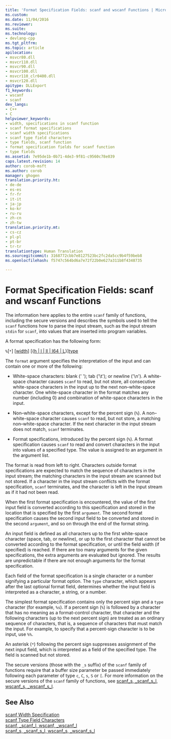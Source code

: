 ```yaml
---
title: 'Format Specification Fields: scanf and wscanf Functions | Microsoft Docs'
ms.custom: 
ms.date: 11/04/2016
ms.reviewer: 
ms.suite: 
ms.technology:
- devlang-cpp
ms.tgt_pltfrm: 
ms.topic: article
apilocation:
- msvcr80.dll
- msvcr110.dll
- msvcr90.dll
- msvcr100.dll
- msvcr110_clr0400.dll
- msvcr120.dll
apitype: DLLExport
f1_keywords:
- wscanf
- scanf
dev_langs:
- C++
- C
helpviewer_keywords:
- width, specifications in scanf function
- scanf format specifications
- scanf width specifications
- scanf type field characters
- type fields, scanf function
- format specification fields for scanf function
- type fields
ms.assetid: 7e95de1b-0b71-4de3-9f81-c9560c78e039
caps.latest.revision: 14
author: corob-msft
ms.author: corob
manager: ghogen
translation.priority.ht:
- de-de
- es-es
- fr-fr
- it-it
- ja-jp
- ko-kr
- ru-ru
- zh-cn
- zh-tw
translation.priority.mt:
- cs-cz
- pl-pl
- pt-br
- tr-tr
translationtype: Human Translation
ms.sourcegitcommit: 3168772cbb7e8127523bc2fc2da5cc9b4f59beb8
ms.openlocfilehash: f5747c564bd6a7e72f22b0e627a311b8f4348735

---
```

# Format Specification Fields: scanf and wscanf Functions
The information here applies to the entire `scanf` family of functions, including the secure versions and describes the symbols used to tell the `scanf` functions how to parse the input stream, such as the input stream `stdin` for `scanf`, into values that are inserted into program variables.  
  
 A format specification has the following form:  
  
 `%`[`*`] [[width](../c-runtime-library/scanf-width-specification.md)] [{[h &#124; l &#124; ll &#124; I64 &#124; L](../c-runtime-library/scanf-width-specification.md)}][type](../c-runtime-library/scanf-type-field-characters.md)  
  
 The `format` argument specifies the interpretation of the input and can contain one or more of the following:  
  
-   White-space characters: blank (' '); tab ('\t'); or newline ('\n'). A white-space character causes `scanf` to read, but not store, all consecutive white-space characters in the input up to the next non–white-space character. One white-space character in the format matches any number (including 0) and combination of white-space characters in the input.  
  
-   Non–white-space characters, except for the percent sign (`%`). A non–white-space character causes `scanf` to read, but not store, a matching non–white-space character. If the next character in the input stream does not match, `scanf` terminates.  
  
-   Format specifications, introduced by the percent sign (`%`). A format specification causes `scanf` to read and convert characters in the input into values of a specified type. The value is assigned to an argument in the argument list.  
  
 The format is read from left to right. Characters outside format specifications are expected to match the sequence of characters in the input stream; the matching characters in the input stream are scanned but not stored. If a character in the input stream conflicts with the format specification, `scanf` terminates, and the character is left in the input stream as if it had not been read.  
  
 When the first format specification is encountered, the value of the first input field is converted according to this specification and stored in the location that is specified by the first `argument`. The second format specification causes the second input field to be converted and stored in the second `argument`, and so on through the end of the format string.  
  
 An input field is defined as all characters up to the first white-space character (space, tab, or newline), or up to the first character that cannot be converted according to the format specification, or until the field width (if specified) is reached. If there are too many arguments for the given specifications, the extra arguments are evaluated but ignored. The results are unpredictable if there are not enough arguments for the format specification.  
  
 Each field of the format specification is a single character or a number signifying a particular format option. The `type` character, which appears after the last optional format field, determines whether the input field is interpreted as a character, a string, or a number.  
  
 The simplest format specification contains only the percent sign and a `type` character (for example, `%s`). If a percent sign (`%`) is followed by a character that has no meaning as a format-control character, that character and the following characters (up to the next percent sign) are treated as an ordinary sequence of characters, that is, a sequence of characters that must match the input. For example, to specify that a percent-sign character is to be input, use `%%`.  
  
 An asterisk (`*`) following the percent sign suppresses assignment of the next input field, which is interpreted as a field of the specified type. The field is scanned but not stored.  
  
 The secure versions (those with the `_s` suffix) of the `scanf` family of functions require that a buffer size parameter be passed immediately following each parameter of type `c`, `C`, `s`, `S` or `[`. For more information on the secure versions of the `scanf` family of functions, see [scanf_s, _scanf_s_l, wscanf_s, _wscanf_s_l](../c-runtime-library/reference/scanf-s-scanf-s-l-wscanf-s-wscanf-s-l.md).  
  
## See Also  
 [scanf Width Specification](../c-runtime-library/scanf-width-specification.md)   
 [scanf Type Field Characters](../c-runtime-library/scanf-type-field-characters.md)   
 [scanf, _scanf_l, wscanf, _wscanf_l](../c-runtime-library/reference/scanf-scanf-l-wscanf-wscanf-l.md)   
 [scanf_s, _scanf_s_l, wscanf_s, _wscanf_s_l](../c-runtime-library/reference/scanf-s-scanf-s-l-wscanf-s-wscanf-s-l.md)


<!--HONumber=Jan17_HO2-->


